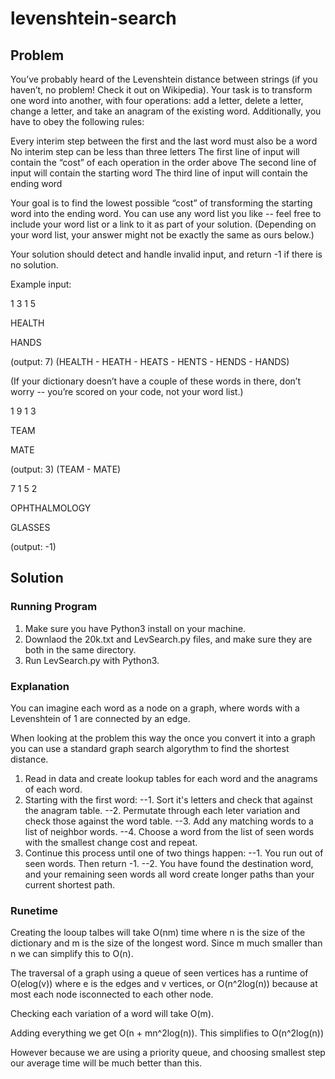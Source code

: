 # levenshtein-search

## Problem
You’ve probably heard of the Levenshtein distance between strings (if you haven’t, no problem! Check it out on Wikipedia).  Your task is to transform one word into another, with four operations: add a letter, delete a letter, change a letter, and take an anagram of the existing word.  Additionally, you have to obey the following rules:

Every interim step between the first and the last word must also be a word
No interim step can be less than three letters
The first line of input will contain the “cost” of each operation in the order above
The second line of input will contain the starting word
The third line of input will contain the ending word

Your goal is to find the lowest possible “cost” of transforming the starting word into the ending word.  You can use any word list you like -- feel free to include your word list or a link to it as part of your solution. (Depending on your word list, your answer might not be exactly the same as ours below.)

Your solution should detect and handle invalid input, and return -1 if there is no solution.

Example input:

1 3 1 5

HEALTH

HANDS

(output: 7) (HEALTH - HEATH - HEATS - HENTS - HENDS - HANDS)

(If your dictionary doesn’t have a couple of these words in there, don’t worry -- you’re scored on your code, not your word list.)

1 9 1 3

TEAM

MATE

(output: 3) (TEAM - MATE)


7 1 5 2

OPHTHALMOLOGY

GLASSES

(output: -1)


## Solution
### Running Program
1. Make sure you have Python3 install on your machine.
1. Downlaod the 20k.txt and LevSearch.py files, and make sure they are both in the same directory.
2. Run LevSearch.py with Python3.

### Explanation
You can imagine each word as a node on a graph, where words with a Levenshtein of 1 are connected by an edge.

When looking at the problem this way the once you convert it into a graph you can use a standard graph search algorythm to find the shortest distance.

1. Read in data and create lookup tables for each word and the anagrams of each word.
2. Starting with the first word:
--1. Sort it's letters and check that against the anagram table.
--2. Permutate through each leter variation and check those against the word table.
--3. Add any matching words to a list of neighbor words.
--4. Choose a word from the list of seen words with the smallest change cost and repeat.
3. Continue this process until one of two things happen:
--1. You run out of seen words. Then return -1.
--2. You have found the destination word, and your remaining seen words all word create longer paths than your current shortest path.


### Runetime
Creating the looup talbes will take O(nm) time where n is the size of the dictionary and m is the size of the longest word. Since m much smaller than n we can simplify this to O(n).

The traversal of a graph using a queue of seen vertices has a runtime of O(elog(v)) where e is the edges and v vertices, or O(n^2log(n)) because at most each node isconnected to each other node.

Checking each variation of a word will take O(m).

Adding everything we get O(n + mn^2log(n)). This simplifies to O(n^2log(n))

However because we are using a priority queue, and choosing smallest step our average time will be much better than this.

